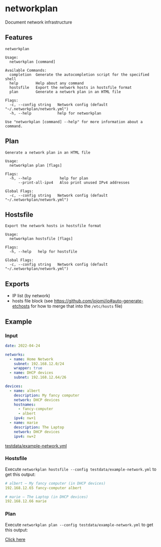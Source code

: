 # networkplan
Document network infrastructure

## Features

``` text
networkplan

Usage:
  networkplan [command]

Available Commands:
  completion  Generate the autocompletion script for the specified shell
  help        Help about any command
  hostsfile   Export the network hosts in hostsfile format
  plan        Generate a network plan in an HTML file

Flags:
  -c, --config string   Network config (default "~/.networkplan/network.yml")
  -h, --help            help for networkplan

Use "networkplan [command] --help" for more information about a command.
```

## Plan

``` text
Generate a network plan in an HTML file

Usage:
  networkplan plan [flags]

Flags:
  -h, --help             help for plan
      --print-all-ipv4   Also print unused IPv4 addresses

Global Flags:
  -c, --config string   Network config (default "~/.networkplan/network.yml")
```

## Hostsfile

``` text
Export the network hosts in hostsfile format

Usage:
  networkplan hostsfile [flags]

Flags:
  -h, --help   help for hostsfile

Global Flags:
  -c, --config string   Network config (default "~/.networkplan/network.yml")
```


## Exports

- IP list (by network)
- hosts file block (see https://github.com/jojomi/io#auto-generate-etchosts for how to merge that into the `/etc/hosts` file)


## Example

### Input

``` yml
date: 2022-04-24

networks:
  - name: Home Network
    subnet: 192.168.12.0/24
    wrapper: true
  - name: DHCP devices
    subnet: 192.168.12.64/26

devices:
  - name: albert
    description: My fancy computer
    network: DHCP devices
    hostnames:
      - fancy-computer
      - albert
    ipv4: nw+1
  - name: marie
    description: The Laptop
    network: DHCP devices
    ipv4: nw+2
```
[testdata/example-network.yml](testdata/example-network.yml)

### Hostsfile



Execute `networkplan hostsfile --config testdata/example-network.yml` to get this output:

``` yml
# albert – My fancy computer (in DHCP devices)
192.168.12.65 fancy-computer albert

# marie – The Laptop (in DHCP devices)
192.168.12.66 marie
```

### Plan

Execute `networkplan plan --config testdata/example-network.yml` to get this output:

<nil>[Click here](https://htmlpreview.github.io/?https://github.com/jojomi/networkplan/blob/master/docu/output-plan.html)
